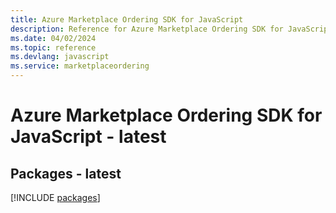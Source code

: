 ```yaml
---
title: Azure Marketplace Ordering SDK for JavaScript
description: Reference for Azure Marketplace Ordering SDK for JavaScript
ms.date: 04/02/2024
ms.topic: reference
ms.devlang: javascript
ms.service: marketplaceordering
---
```

# Azure Marketplace Ordering SDK for JavaScript - latest
## Packages - latest
[!INCLUDE [packages](marketplace-ordering-index.md)]